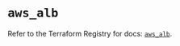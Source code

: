 # `aws_alb`

Refer to the Terraform Registry for docs: [`aws_alb`](https://registry.terraform.io/providers/hashicorp/aws/5.59.0/docs/resources/alb).

